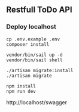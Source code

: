## Restfull ToDo API

### Deploy localhost
```
cp .env.example .env
composer install

vendor/bin/sail up -d
vendor/bin/sail shell

./artisan migrate:install
./artisan migrate

npm install
npm run dev
```

http://localhost/swagger



